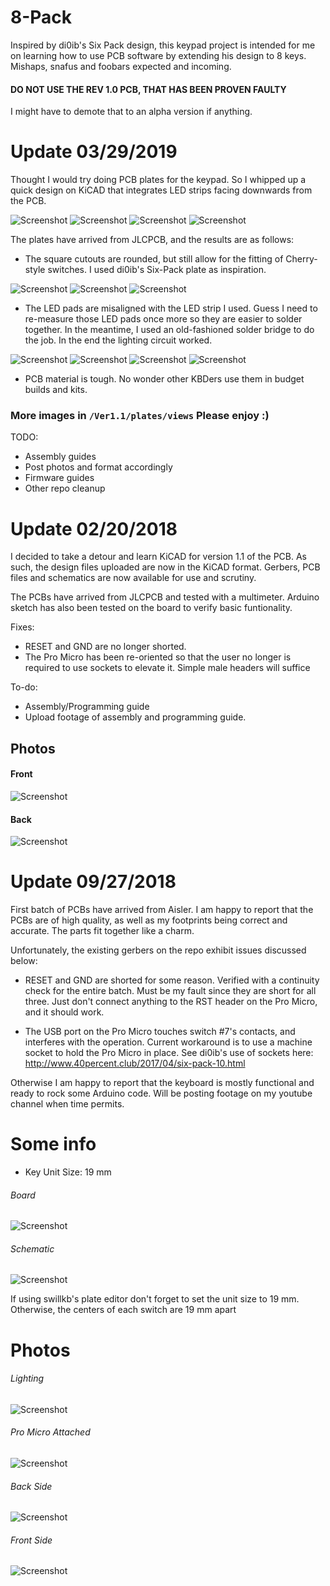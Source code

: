 # 8-Pack
Inspired by di0ib's Six Pack design, this keypad project is intended for me on learning how to use PCB software by extending his  design to 8 keys. Mishaps, snafus and foobars expected and incoming.

#### DO NOT USE THE REV 1.0 PCB, THAT HAS BEEN PROVEN FAULTY
I might have to demote that to an alpha version if anything.

# Update 03/29/2019
Thought I would try doing PCB plates for the keypad. So I whipped up a quick design on KiCAD that integrates LED strips facing downwards from the PCB. 

![Screenshot](https://github.com/cgarcia2097/8-Pack/blob/master/Ver%201.1/plates/views/00%20-%20Renders/OSH%20Park/bottom-plate-bottom.png)
![Screenshot](https://github.com/cgarcia2097/8-Pack/blob/master/Ver%201.1/plates/views/00%20-%20Renders/OSH%20Park/bottom-plate-top.png)
![Screenshot](https://github.com/cgarcia2097/8-Pack/blob/master/Ver%201.1/plates/views/00%20-%20Renders/OSH%20Park/top-plate-bottom.png)
![Screenshot](https://github.com/cgarcia2097/8-Pack/blob/master/Ver%201.1/plates/views/00%20-%20Renders/OSH%20Park/top-plate-top.png)

The plates have arrived from JLCPCB, and the results are as follows:

* The square cutouts are rounded, but still allow for the fitting of Cherry-style switches. I used di0ib's Six-Pack plate as inspiration.

![Screenshot](https://github.com/cgarcia2097/8-Pack/blob/master/Ver%201.1/plates/views/01%20-%20Unboxing/IMG_2131.JPG)
![Screenshot](https://github.com/cgarcia2097/8-Pack/blob/master/Ver%201.1/plates/views/01%20-%20Unboxing/IMG_2138.JPG)
![Screenshot](https://github.com/cgarcia2097/8-Pack/blob/master/Ver%201.1/plates/views/02%20-%20Test%20Fit/IMG_2134.JPG)

* The LED pads are misaligned with the LED strip I used. Guess I need to re-measure those LED pads once more so they are easier to solder together. In the meantime, I used an old-fashioned solder bridge to do the job. In the end the lighting circuit worked.

![Screenshot](https://github.com/cgarcia2097/8-Pack/blob/master/Ver%201.1/plates/views/02%20-%20Test%20Fit/IMG_2142.JPG)
![Screenshot](https://github.com/cgarcia2097/8-Pack/blob/master/Ver%201.1/plates/views/02%20-%20Test%20Fit/IMG_2143.JPG)
![Screenshot](https://github.com/cgarcia2097/8-Pack/blob/master/Ver%201.1/plates/views/03%20-%20Lighting%20Test/IMG_2145.JPG)
![Screenshot](https://github.com/cgarcia2097/8-Pack/blob/master/Ver%201.1/plates/views/03%20-%20Lighting%20Test/IMG_2163.JPG)

* PCB material is tough. No wonder other KBDers use them in budget builds and kits.

### More images in `/Ver1.1/plates/views` Please enjoy :)

TODO: 
* Assembly guides
* Post photos and format accordingly
* Firmware guides
* Other repo cleanup

# Update 02/20/2018
I decided to take a detour and learn KiCAD for version 1.1 of the PCB. As such, the design files uploaded are now in the KiCAD format. Gerbers, PCB files and schematics are now available for use and scrutiny.

The PCBs have arrived from JLCPCB and tested with a multimeter. Arduino sketch has also been tested on the board to verify basic funtionality.

Fixes:
* RESET and GND are no longer shorted. 
* The Pro Micro has been re-oriented so that the user no longer is required to use sockets to elevate it. Simple male headers will suffice

To-do:
* Assembly/Programming guide
* Upload footage of assembly and programming guide.

## Photos
#### Front
![Screenshot](https://github.com/cgarcia2097/8-Pack/blob/master/Ver%201.1/views/front.png)
#### Back
![Screenshot](https://github.com/cgarcia2097/8-Pack/blob/master/Ver%201.1/views/back.png)


# Update 09/27/2018
First batch of PCBs have arrived from Aisler. I am happy to report that the PCBs are of high quality, as well as my footprints being correct and accurate. The parts fit together like a charm. 

Unfortunately, the existing gerbers on the repo exhibit issues discussed below:

- RESET and GND are shorted for some reason. Verified with a continuity check for the entire batch. Must be my fault since they are short for all three. Just don't connect anything to the RST header on the Pro Micro, and it should work.

- The USB port on the Pro Micro touches switch #7's contacts, and interferes with the operation. Current workaround is to use a machine socket to hold the Pro Micro in place. See di0ib's use of sockets here: http://www.40percent.club/2017/04/six-pack-10.html

Otherwise I am happy to report that the keyboard is mostly functional and ready to rock some Arduino code. Will be posting footage on my youtube channel when time permits.

# Some info
- Key Unit Size: 19 mm 

###### Board
![Screenshot](https://github.com/cgarcia2097/8-Pack/blob/master/Ver%201.0%20-%20DO%20NOT%20USE/images/board.png)

###### Schematic
![Screenshot](https://github.com/cgarcia2097/8-Pack/blob/master/Ver%201.0%20-%20DO%20NOT%20USE/images/schematic.png)

If using swillkb's plate editor don't forget to set the unit size to 19 mm. Otherwise, the centers of each switch are 19 mm apart

# Photos
###### Lighting
![Screenshot](https://github.com/cgarcia2097/8-Pack/blob/master/Ver%201.0%20-%20DO%20NOT%20USE/images/IMG_0247.JPG)

###### Pro Micro Attached
![Screenshot](https://github.com/cgarcia2097/8-Pack/blob/master/Ver%201.0%20-%20DO%20NOT%20USE/images/IMG_0248.JPG)

###### Back Side
![Screenshot](https://github.com/cgarcia2097/8-Pack/blob/master/Ver%201.0%20-%20DO%20NOT%20USE/images/IMG_0249.JPG)

###### Front Side
![Screenshot](https://github.com/cgarcia2097/8-Pack/blob/master/Ver%201.0%20-%20DO%20NOT%20USE/images/IMG_0250.JPG)




